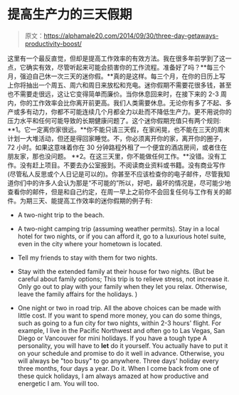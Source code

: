 # 提高生产力的三天假期

> 原文：<https://alphamale20.com/2014/09/30/three-day-getaways-productivity-boost/>

这里有一个最反直觉，但却是提高工作效率的有效方法。我在很多年前学到了这一点，它确实有效，尽管听起来可能会损害你的工作流程。准备好了吗？**每三个月，强迫自己休一次三天的迷你假。**真的是这样。每三个月，在你的日历上写上你将抽出一个周五、周六和周日来放松和充电。迷你假期不需要花很多钱，甚至也不需要走很远，这让它变得简单而廉价。当你休息回来时，在接下来的 2-3 周内，你的工作效率会比你离开前更高。我们人类需要休息。无论你有多了不起、多产或多有动力，你都不可能连续几个月都全力以赴而不降低生产力。更不用说你的压力水平和任何可能导致的长期健康问题了。这个迷你假期充值只有两个规则: **1。它一定离你家很远。**你不能只请三天假，在家闲晃，也不能在三天的周末计划一大堆活动，但还是得回家睡觉。不，你必须离开你的家，离开你的圈子，72 小时。如果这意味着你在 30 分钟路程外租了一个便宜的酒店房间，或者住在朋友家，那也没问题。 **2。在这三天里，你不能做任何工作。**没错。没有工作。没有赶上项目。不要去办公室报到。不阅读商业资料或书籍。没有商业写作(尽管私人反思或个人日记是可以的)。你甚至不应该检查你的电子邮件，尽管我知道你们中的许多人会认为那是“不可能的”所以，好吧，最坏的情况是，尽可能少地查看你的邮件，但是和自己约定，在周一早上之前你不会回复任何与工作有关的邮件。为期三天、能提高工作效率的迷你假期的例子有:

*   A two-night trip to the beach.

*   A two-night camping trip (assuming weather permits). Stay in a local hotel for two nights, or if you can afford it, go to a luxurious hotel suite, even in the city where your hometown is located.

*   Tell my friends to stay with them for two nights.

*   Stay with the extended family at their house for two nights. (But be careful about family options; This trip is to relieve stress, not increase it. Only go out to play with your family when they let you relax. Otherwise, leave the family affairs for the holidays. )

*   One night or two in road trip. All the above choices can be made with little cost. If you want to spend more money, you can do some things, such as going to a fun city for two nights, within 2-3 hours' flight. For example, I live in the Pacific Northwest and often go to Las Vegas, San Diego or Vancouver for mini holidays. If you have a tough type A personality, you will have to **let** do it yourself. You actually have to put it on your schedule and promise to do it well in advance. Otherwise, you will always be "too busy" to go anywhere. Three days' holiday every three months, four days a year. Do it. When I come back from one of these quick holidays, I am always amazed at how productive and energetic I am. You will too.